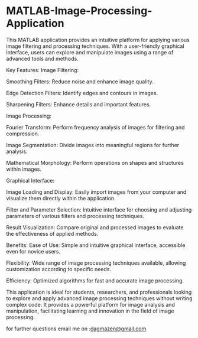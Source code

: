 # MATLAB-Image-Processing-Application
This MATLAB application provides an intuitive platform for applying various image filtering and processing techniques. With a user-friendly graphical interface, users can explore and manipulate images using a range of advanced tools and methods.

Key Features:
Image Filtering:

Smoothing Filters: Reduce noise and enhance image quality.

Edge Detection Filters: Identify edges and contours in images.

Sharpening Filters: Enhance details and important features.

Image Processing:

Fourier Transform: Perform frequency analysis of images for filtering and compression.

Image Segmentation: Divide images into meaningful regions for further analysis.

Mathematical Morphology: Perform operations on shapes and structures within images.

Graphical Interface:

Image Loading and Display: Easily import images from your computer and visualize them directly within the application.

Filter and Parameter Selection: Intuitive interface for choosing and adjusting parameters of various filters and processing techniques.

Result Visualization: Compare original and processed images to evaluate the effectiveness of applied methods.

Benefits:
Ease of Use: Simple and intuitive graphical interface, accessible even for novice users.

Flexibility: Wide range of image processing techniques available, allowing customization according to specific needs.

Efficiency: Optimized algorithms for fast and accurate image processing.

This application is ideal for students, researchers, and professionals looking to explore and apply advanced image processing techniques without writing complex code. It provides a powerful platform for image analysis and manipulation, facilitating learning and innovation in the field of image processing.

for further questions email me on :dagmazen@gmail.com
